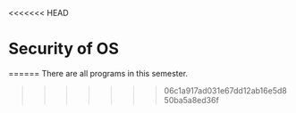 <<<<<<< HEAD
# Security of OS
======
There are all programs in this semester.
>>>>>>> 06c1a917ad031e67dd12ab16e5d850ba5a8ed36f
